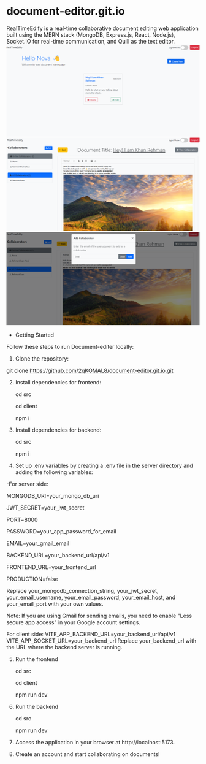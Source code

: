 # document-editor.git.io
RealTimeEdify is a real-time collaborative document editing web application built using the MERN stack (MongoDB, Express.js, React, Node.js), Socket.IO for real-time communication, and Quill as the text editor.
![image alt](https://github.com/2qKOMAL8/document-editor.git.io/blob/main/m1.png?raw=true)
![image alt](https://github.com/2qKOMAL8/document-editor.git.io/blob/main/m2.png?raw=true)
![image alt](https://github.com/2qKOMAL8/document-editor.git.io/blob/main/Screenshot%202025-02-25%20081330.png?raw=true)

- Getting Started

Follow these steps to run Document-editer locally:

1. Clone the repository:

git clone https://github.com/2qKOMAL8/document-editor.git.io.git

2. Install dependencies for frontend:

   cd src
   
   cd client
   
   npm i
   
4. Install dependencies for backend:
   
   cd src
   
   npm i
   
6. Set up .env variables by creating a .env file in the server directory and adding the following variables:
   
-For server side:

 MONGODB_URI=your_mongo_db_uri
 
 JWT_SECRET=your_jwt_secret
 
 PORT=8000
 
 PASSWORD=your_app_password_for_email
 
 EMAIL=your_gmail_email
 
 BACKEND_URL=your_backend_url/api/v1
 
 FRONTEND_URL=your_frontend_url
 
 PRODUCTION=false
 
Replace your_mongodb_connection_string, your_jwt_secret, your_email_username, your_email_password, your_email_host, and your_email_port with your own values.

Note: If you are using Gmail for sending emails, you need to enable "Less secure app access" in your Google account settings.

For client side:
 VITE_APP_BACKEND_URL=your_backend_url/api/v1
 VITE_APP_SOCKET_URL=your_backend_url
Replace your_backend_url with the URL where the backend server is running.

5. Run the frontend
 
    cd src

    cd client
  
    npm run dev

8. Run the backend
   
    cd src
  
    npm run dev
  
10. Access the application in your browser at http://localhost:5173.

11. Create an account and start collaborating on documents!
